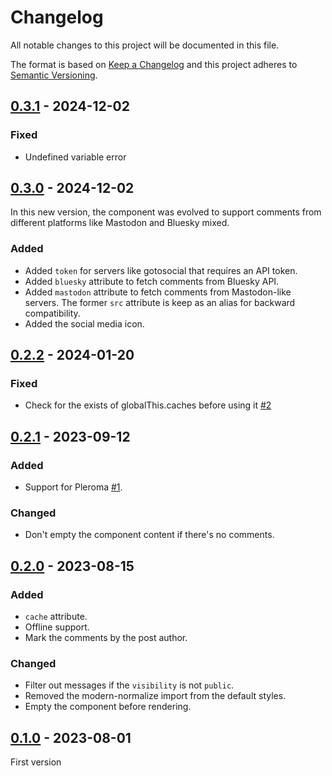 # Changelog
All notable changes to this project will be documented in this file.

The format is based on [Keep a Changelog](http://keepachangelog.com/) and this
project adheres to [Semantic Versioning](http://semver.org/).

## [0.3.1] - 2024-12-02
### Fixed
- Undefined variable error

## [0.3.0] - 2024-12-02
In this new version, the component was evolved to support comments from different platforms like Mastodon and Bluesky mixed.

### Added
- Added `token` for servers like gotosocial that requires an API token.
- Added `bluesky` attribute to fetch comments from Bluesky API.
- Added `mastodon` attribute to fetch comments from Mastodon-like servers. The former `src` attribute is keep as an alias for backward compatibility.
- Added the social media icon.

## [0.2.2] - 2024-01-20
### Fixed
- Check for the exists of globalThis.caches before using it [#2]

## [0.2.1] - 2023-09-12
### Added
- Support for Pleroma [#1].

### Changed
- Don't empty the component content if there's no comments.

## [0.2.0] - 2023-08-15
### Added
- `cache` attribute.
- Offline support.
- Mark the comments by the post author.

### Changed
- Filter out messages if the `visibility` is not `public`.
- Removed the modern-normalize import from the default styles.
- Empty the component before rendering.

## [0.1.0] - 2023-08-01
First version

[#1]: https://github.com/oom-components/mastodon-comments/issues/1
[#2]: https://github.com/oom-components/mastodon-comments/issues/2

[0.3.1]: https://github.com/oom-components/mastodon-comments/compare/v0.3.0...v0.3.1
[0.3.0]: https://github.com/oom-components/mastodon-comments/compare/v0.2.2...v0.3.0
[0.2.2]: https://github.com/oom-components/mastodon-comments/compare/v0.2.1...v0.2.2
[0.2.1]: https://github.com/oom-components/mastodon-comments/compare/v0.2.0...v0.2.1
[0.2.0]: https://github.com/oom-components/mastodon-comments/compare/v0.1.0...v0.2.0
[0.1.0]: https://github.com/oom-components/mastodon-comments/releases/tag/v0.1.0

